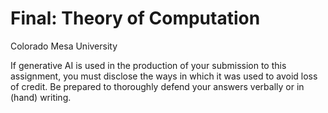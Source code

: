 
# Final: Theory of Computation
Colorado Mesa University

If generative AI is used in the production of your submission to
this assignment, you must disclose the ways in which it was
used to avoid loss of credit. Be prepared to thoroughly defend
your answers verbally or in (hand) writing.
